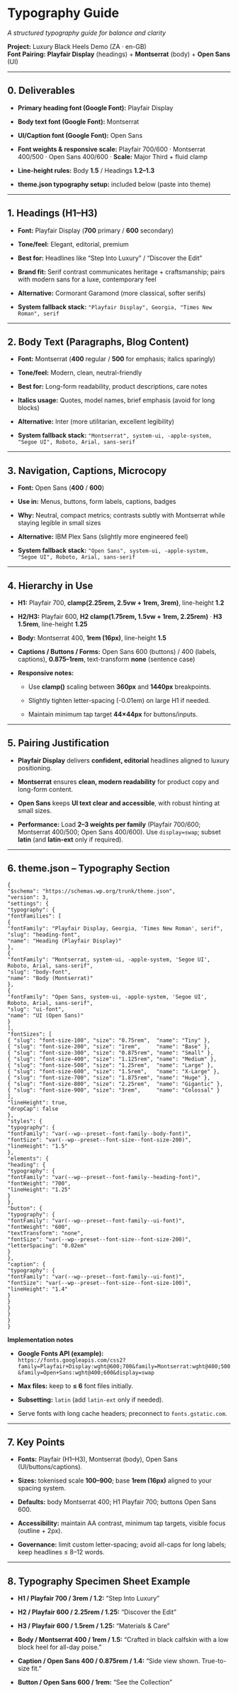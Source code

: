 # **Typography Guide**

*A structured typography guide for balance and clarity*

**Project:** Luxury Black Heels Demo (ZA · en-GB)  
 **Font Pairing:** **Playfair Display** (headings) \+ **Montserrat** (body) \+ **Open Sans** (UI)

---

## **0\. Deliverables**

* **Primary heading font (Google Font):** Playfair Display

* **Body text font (Google Font):** Montserrat

* **UI/Caption font (Google Font):** Open Sans

* **Font weights & responsive scale:** Playfair 700/600 · Montserrat 400/500 · Open Sans 400/600 · **Scale:** Major Third \+ fluid clamp

* **Line-height rules:** Body **1.5** / Headings **1.2–1.3**

* **theme.json typography setup:** included below (paste into theme)

---

## **1\. Headings (H1–H3)**

* **Font:** Playfair Display (**700** primary / **600** secondary)

* **Tone/feel:** Elegant, editorial, premium

* **Best for:** Headlines like “Step Into Luxury” / “Discover the Edit”

* **Brand fit:** Serif contrast communicates heritage \+ craftsmanship; pairs with modern sans for a luxe, contemporary feel

* **Alternative:** Cormorant Garamond (more classical, softer serifs)

* **System fallback stack:** `"Playfair Display", Georgia, "Times New Roman", serif`

---

## **2\. Body Text (Paragraphs, Blog Content)**

* **Font:** Montserrat (**400** regular / **500** for emphasis; italics sparingly)

* **Tone/feel:** Modern, clean, neutral-friendly

* **Best for:** Long-form readability, product descriptions, care notes

* **Italics usage:** Quotes, model names, brief emphasis (avoid for long blocks)

* **Alternative:** Inter (more utilitarian, excellent legibility)

* **System fallback stack:** `"Montserrat", system-ui, -apple-system, "Segoe UI", Roboto, Arial, sans-serif`

---

## **3\. Navigation, Captions, Microcopy**

* **Font:** Open Sans (**400** / **600**)

* **Use in:** Menus, buttons, form labels, captions, badges

* **Why:** Neutral, compact metrics; contrasts subtly with Montserrat while staying legible in small sizes

* **Alternative:** IBM Plex Sans (slightly more engineered feel)

* **System fallback stack:** `"Open Sans", system-ui, -apple-system, "Segoe UI", Roboto, Arial, sans-serif`

---

## **4\. Hierarchy in Use**

* **H1:** Playfair 700, **clamp(2.25rem, 2.5vw \+ 1rem, 3rem)**, line-height **1.2**

* **H2/H3:** Playfair 600, **H2 clamp(1.75rem, 1.5vw \+ 1rem, 2.25rem)** · **H3 1.5rem**, line-height **1.25**

* **Body:** Montserrat 400, **1rem (16px)**, line-height **1.5**

* **Captions / Buttons / Forms:** Open Sans 600 (buttons) / 400 (labels, captions), **0.875–1rem**, text-transform **none** (sentence case)

* **Responsive notes:**

  * Use **clamp()** scaling between **360px** and **1440px** breakpoints.

  * Slightly tighten letter-spacing (-0.01em) on large H1 if needed.

  * Maintain minimum tap target **44×44px** for buttons/inputs.

---

## **5\. Pairing Justification**

* **Playfair Display** delivers **confident, editorial** headlines aligned to luxury positioning.

* **Montserrat** ensures **clean, modern readability** for product copy and long-form content.

* **Open Sans** keeps **UI text clear and accessible**, with robust hinting at small sizes.

* **Performance:** Load **2–3 weights per family** (Playfair 700/600; Montserrat 400/500; Open Sans 400/600). Use `display=swap`; subset **latin** (and **latin-ext** only if required).

---

## **6\. theme.json – Typography Section**

`{`  
  `"$schema": "https://schemas.wp.org/trunk/theme.json",`  
  `"version": 3,`  
  `"settings": {`  
    `"typography": {`  
      `"fontFamilies": [`  
        `{`  
          `"fontFamily": "Playfair Display, Georgia, 'Times New Roman', serif",`  
          `"slug": "heading-font",`  
          `"name": "Heading (Playfair Display)"`  
        `},`  
        `{`  
          `"fontFamily": "Montserrat, system-ui, -apple-system, 'Segoe UI', Roboto, Arial, sans-serif",`  
          `"slug": "body-font",`  
          `"name": "Body (Montserrat)"`  
        `},`  
        `{`  
          `"fontFamily": "Open Sans, system-ui, -apple-system, 'Segoe UI', Roboto, Arial, sans-serif",`  
          `"slug": "ui-font",`  
          `"name": "UI (Open Sans)"`  
        `}`  
      `],`  
      `"fontSizes": [`  
        `{ "slug": "font-size-100", "size": "0.75rem",  "name": "Tiny" },`  
        `{ "slug": "font-size-200", "size": "1rem",     "name": "Base" },`  
        `{ "slug": "font-size-300", "size": "0.875rem", "name": "Small" },`  
        `{ "slug": "font-size-400", "size": "1.125rem", "name": "Medium" },`  
        `{ "slug": "font-size-500", "size": "1.25rem",  "name": "Large" },`  
        `{ "slug": "font-size-600", "size": "1.5rem",   "name": "X-Large" },`  
        `{ "slug": "font-size-700", "size": "1.875rem", "name": "Huge" },`  
        `{ "slug": "font-size-800", "size": "2.25rem",  "name": "Gigantic" },`  
        `{ "slug": "font-size-900", "size": "3rem",     "name": "Colossal" }`  
      `],`  
      `"lineHeight": true,`  
      `"dropCap": false`  
    `},`  
    `"styles": {`  
      `"typography": {`  
        `"fontFamily": "var(--wp--preset--font-family--body-font)",`  
        `"fontSize": "var(--wp--preset--font-size--font-size-200)",`  
        `"lineHeight": "1.5"`  
      `},`  
      `"elements": {`  
        `"heading": {`  
          `"typography": {`  
            `"fontFamily": "var(--wp--preset--font-family--heading-font)",`  
            `"fontWeight": "700",`  
            `"lineHeight": "1.25"`  
          `}`  
        `},`  
        `"button": {`  
          `"typography": {`  
            `"fontFamily": "var(--wp--preset--font-family--ui-font)",`  
            `"fontWeight": "600",`  
            `"textTransform": "none",`  
            `"fontSize": "var(--wp--preset--font-size--font-size-200)",`  
            `"letterSpacing": "0.02em"`  
          `}`  
        `},`  
        `"caption": {`  
          `"typography": {`  
            `"fontFamily": "var(--wp--preset--font-family--ui-font)",`  
            `"fontSize": "var(--wp--preset--font-size--font-size-100)",`  
            `"lineHeight": "1.4"`  
          `}`  
        `}`  
      `}`  
    `}`  
  `}`  
`}`

**Implementation notes**

* **Google Fonts API (example):**  
   `https://fonts.googleapis.com/css2?family=Playfair+Display:wght@600;700&family=Montserrat:wght@400;500&family=Open+Sans:wght@400;600&display=swap`

* **Max files:** keep to **≤ 6** font files initially.

* **Subsetting:** `latin` (add `latin-ext` only if needed).

* Serve fonts with long cache headers; preconnect to `fonts.gstatic.com`.

---

## **7\. Key Points**

* **Fonts:** Playfair (H1–H3), Montserrat (body), Open Sans (UI/buttons/captions).

* **Sizes:** tokenised scale **100–900**; base **1rem (16px)** aligned to your spacing system.

* **Defaults:** body Montserrat 400; H1 Playfair 700; buttons Open Sans 600\.

* **Accessibility:** maintain AA contrast, minimum tap targets, visible focus (outline \+ 2px).

* **Governance:** limit custom letter-spacing; avoid all-caps for long labels; keep headlines ≤ 8–12 words.

---

## **8\. Typography Specimen Sheet Example**

* **H1 / Playfair 700 / 3rem / 1.2:** “Step Into Luxury”

* **H2 / Playfair 600 / 2.25rem / 1.25:** “Discover the Edit”

* **H3 / Playfair 600 / 1.5rem / 1.25:** “Materials & Care”

* **Body / Montserrat 400 / 1rem / 1.5:** “Crafted in black calfskin with a low block heel for all-day poise.”

* **Caption / Open Sans 400 / 0.875rem / 1.4:** “Side view shown. True-to-size fit.”

* **Button / Open Sans 600 / 1rem:** “See the Collection”

